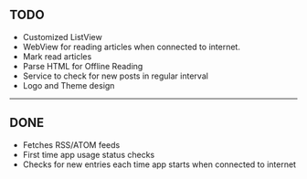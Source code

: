 ## TODO

- Customized ListView
- WebView for reading articles when connected to internet.
- Mark read articles
- Parse HTML for Offline Reading
- Service to check for new posts in regular interval
- Logo and Theme design

--------------

## DONE

- Fetches RSS/ATOM feeds
- First time app usage status checks
- Checks for new entries each time app starts when connected to internet
